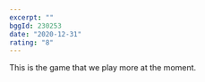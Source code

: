 ```yaml
---
excerpt: ""
bggId: 230253
date: "2020-12-31"
rating: "8"
---
```


This is the game that we play more at the moment.
